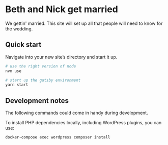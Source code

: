 # Beth and Nick get married

We gettin' married. This site will set up all that people will need to know for the wedding.

## Quick start

Navigate into your new site’s directory and start it up.

```sh
# use the right version of node
nvm use

# start up the gatsby environment
yarn start
```

## Development notes

The following commands could come in handy during development.

To install PHP dependencies locally, including WordPress plugins, you can use:

```bash
docker-compose exec wordpress composer install
```